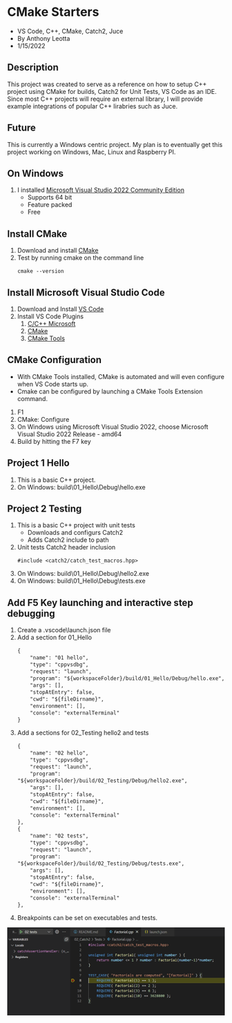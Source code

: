 # CMake Starters

- VS Code, C++, CMake, Catch2, Juce
- By Anthony Leotta
- 1/15/2022

## Description

This project was created to serve as a reference on how to setup C++ project using CMake for builds, Catch2 for Unit Tests, VS Code as an IDE. Since most C++ projects will require an external library, I will provide example integrations of popular C++ lirabries such as Juce.

## Future

This is currently a Windows centric project.  My plan is to eventually get this project working on Windows, Mac, Linux and Raspberry PI.

## On Windows

1. I installed [Microsoft Visual Studio 2022 Community Edition](https://visualstudio.microsoft.com/vs/community/)
    - Supports 64 bit
    - Feature packed
    - Free

## Install CMake

1. Download and install [CMake](https://cmake.org/download/)
1. Test by running cmake on the command line
    ```
    cmake --version
    ```

## Install Microsoft Visual Studio Code

1. Download and Install [VS Code](https://code.visualstudio.com/)
1. Install VS Code Plugins
    1. [C/C++ Microsoft](https://marketplace.visualstudio.com/items?itemName=ms-vscode.cpptools)
    2. [CMake](https://marketplace.visualstudio.com/items?itemName=twxs.cmake)
    3. [CMake Tools](https://marketplace.visualstudio.com/items?itemName=ms-vscode.cmake-tools)

## CMake Configuration

- With CMake Tools installed, CMake is automated and will even configure when VS Code starts up.
- Cmake can be configured by launching a CMake Tools Extension command.
1. F1
1. CMake: Configure
1. On Windows using Microsoft Visual Studio 2022, choose Microsoft Visual Studio 2022 Release - amd64
1. Build by hitting the F7 key

## Project 1 Hello

1. This is a basic C++ project.
1. On Windows: build\01_Hello\Debug\hello.exe

## Project 2 Testing

1. This is a basic C++ project with unit tests
    - Downloads and configurs Catch2
    - Adds Catch2 include to path
1. Unit tests Catch2 header inclusion
    ```
    #include <catch2/catch_test_macros.hpp>
    ```
1. On Windows: build\01_Hello\Debug\hello2.exe
1. On Windows: build\01_Hello\Debug\tests.exe

## Add F5 Key launching and interactive step debugging

1. Create a .vscode\launch.json file
1. Add a section for 01_Hello
    ```
    {
        "name": "01 hello",
        "type": "cppvsdbg",
        "request": "launch",
        "program": "${workspaceFolder}/build/01_Hello/Debug/hello.exe",
        "args": [],
        "stopAtEntry": false,
        "cwd": "${fileDirname}",
        "environment": [],
        "console": "externalTerminal"
    }
    ```
1. Add a sections for 02_Testing hello2 and tests
    ```
    {
        "name": "02 hello",
        "type": "cppvsdbg",
        "request": "launch",
        "program": "${workspaceFolder}/build/02_Testing/Debug/hello2.exe",
        "args": [],
        "stopAtEntry": false,
        "cwd": "${fileDirname}",
        "environment": [],
        "console": "externalTerminal"
    },
    {
        "name": "02 tests",
        "type": "cppvsdbg",
        "request": "launch",
        "program": "${workspaceFolder}/build/02_Testing/Debug/tests.exe",
        "args": [],
        "stopAtEntry": false,
        "cwd": "${fileDirname}",
        "environment": [],
        "console": "externalTerminal"
    },
    ```
1. Breakpoints can be set on executables and tests.

![Debugging Screen Capture](debugging-screen-capture.png)
